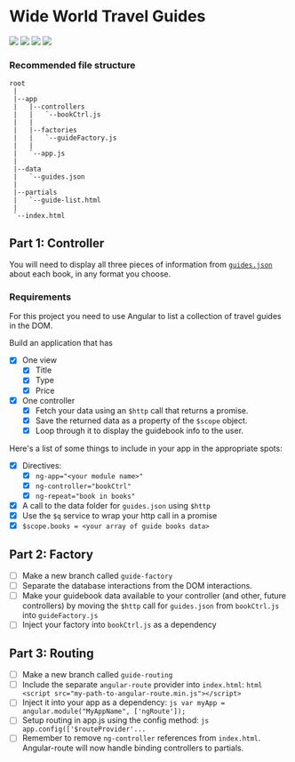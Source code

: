 # Wide World Travel Guides

![](https://img.shields.io/badge/data-static_json-lightgrey.svg)
![](https://img.shields.io/badge/template-angular-red.svg)
![](https://img.shields.io/badge/css_framework-bootstrap-5F2C7C.svg)
![](https://img.shields.io/badge/mvp-in_progress-yellow.svg)

### Recommended file structure

```
root
 |
 |--app
 |   |--controllers
 |   |   `--bookCtrl.js
 |   |
 |   |--factories
 |   |   `--guideFactory.js
 |   |
 |   `--app.js
 |
 |--data
 |   `--guides.json
 |
 |--partials
 |   `--guide-list.html
 |
 `--index.html
```

## Part 1: Controller

You will need to display all three pieces of information from [`guides.json`](data/guides.json) about each book, in any format you choose.

### Requirements

For this project you need to use Angular to list a collection of travel guides in the DOM.

Build an application that has
- [x] One view
    - [x] Title
    - [x] Type
    - [x] Price
- [x] One controller
    - [x] Fetch your data using an `$http` call that returns a promise.
    - [x] Save the returned data as a property of the `$scope` object.
    - [x] Loop through it to display the guidebook info to the user.

Here's a list of some things to include in your app in the appropriate spots:

- [x] Directives:
  - [x] `ng-app="<your module name>"`
  - [x] `ng-controller="bookCtrl"`
  - [x] `ng-repeat="book in books"`
- [x] A call to the data folder for `guides.json` using `$http`
- [x] Use the `$q` service to wrap your http call in a promise
- [x] `$scope.books = <your array of guide books data>`

## Part 2: Factory

- [ ] Make a new branch called `guide-factory`  
- [ ] Separate the database interactions from the DOM interactions.
- [ ] Make your guidebook data available to your controller (and other, future controllers) by moving the `$http` call for `guides.json` from `bookCtrl.js` into `guideFactory.js`
- [ ] Inject your factory into `bookCtrl.js` as a dependency

## Part 3: Routing

- [ ] Make a new branch called `guide-routing`  
- [ ] Include the separate `angular-route` provider into `index.html`:
        ```html
        <script src="my-path-to-angular-route.min.js"></script>
        ```
- [ ] Inject it into your app as a dependency:
        ```js
        var myApp = angular.module("MyAppName", ['ngRoute']);
        ```
- [ ] Setup routing in app.js using the config method:
        ```js
        app.config(['$routeProvider'...
        ```
- [ ] Remember to remove `ng-controller` references from `index.html`. Angular-route will now handle binding controllers to partials.